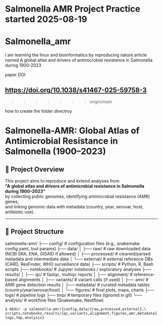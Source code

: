 Salmonella AMR Project
Practice started 2025-08-19
=======
# Salmonella_amr
I am learning the linux and bioinformatics by reproducing nature article 
named A global atlas and drivers of antimicrobial resistance in Salmonella during 1900-2023 

paper DOI
## https://doi.org/10.1038/s41467-025-59758-3
>>>>>>> origin/main

how to create the folder directroy

# Salmonella-AMR: Global Atlas of Antimicrobial Resistance in Salmonella (1900–2023)

## 📌 Project Overview
This project aims to reproduce and extend analyses from  
**"A global atlas and drivers of antimicrobial resistance in Salmonella during 1900–2023"**  
by collecting public genomes, identifying antimicrobial resistance (AMR) genes,  
and linking genomic data with metadata (country, year, serovar, host, antibiotic use).

---

## 📂 Project Structure

salmonella-amr/
├── config/ # configuration files (e.g., snakemake config.yaml, tool params)
├── data/
│ ├── raw/ # raw downloaded data (NCBI SRA, ENA, GISAID if allowed)
│ ├── processed/ # cleaned/parsed metadata and intermediate data
│ └── external/ # external reference DBs (CARD, ResFinder, WHO surveillance data)
├── scripts/ # Python, R, Bash scripts
├── notebooks/ # Jupyter notebooks / exploratory analyses
├── results/
│ ├── qc/ # fastqc, multiqc reports
│ ├── alignment/ # reference-based alignments
│ ├── variants/ # variant calls (if used)
│ ├── amr/ # AMR gene detection results
│ ├── metadata/ # curated metadata tables (country/year/serovar/host)
│ └── figures/ # final plots, maps, charts
├── logs/ # pipeline logs
├── tmp/ # temporary files (ignored in git)
└── analysis/ # workflow files (Snakemake, Nextflow)

```
$ mkdir -p salmonella-amr/{config,data/{raw,processed,external},\
scripts,notebooks,results/{qc,variants,alignment,figures,amr,metadata},\
logs,tmp,analysis}

```
